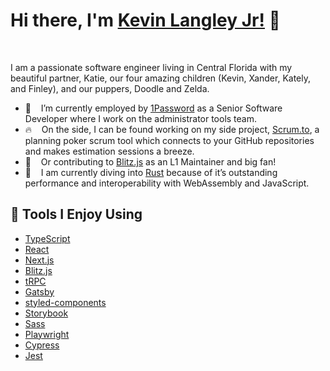 # **Hi there, I'm [Kevin Langley Jr!](https://kevinlangleyjr.dev) 👋**

<br />

I am a passionate software engineer living in Central Florida with my beautiful partner, Katie, our four amazing children (Kevin, Xander, Kately, and Finley), and our puppers, Doodle and Zelda.

- 💼 &nbsp;&nbsp; I’m currently employed by [1Password](https://1password.com) as a Senior Software Developer where I work on the administrator tools team.
- 🔥 &nbsp;&nbsp; On the side, I can be found working on my side project, [Scrum.to](https://app.scrum.to), a planning poker scrum tool which connects to your GitHub repositories and makes estimation sessions a breeze.
- 🎉 &nbsp;&nbsp; Or contributing to [Blitz.js](https://blitzjs.com) as an L1 Maintainer and big fan!
- 🦀 &nbsp;&nbsp; I am currently diving into [Rust](https://www.rust-lang.org/) because of it’s outstanding performance and interoperability with WebAssembly and JavaScript.

## 🔧 Tools I Enjoy Using

- [TypeScript](https://www.typescriptlang.org/)
- [React](https://reactjs.org/)
- [Next.js](https://nextjs.com/)
- [Blitz.js](https://blitzjs.com/)
- [tRPC](https://trpc.io/)
- [Gatsby](https://www.gatsbyjs.com/)
- [styled-components](https://styled-components.com/)
- [Storybook](https://storybook.js.org/)
- [Sass](https://sass-lang.com/)
- [Playwright](https://playwright.dev/)
- [Cypress](https://cypress.io/)
- [Jest](https://jestjs.io/)
